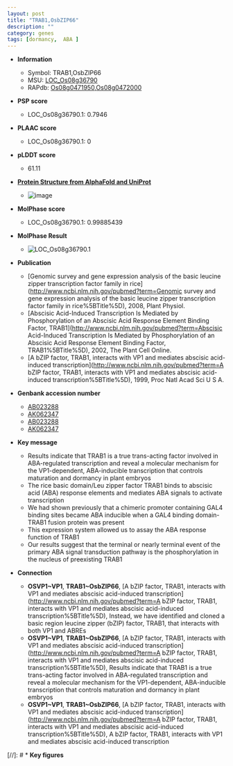 ```yaml
---
layout: post
title: "TRAB1,OsbZIP66"
description: ""
category: genes
tags: [dormancy,  ABA ]
---
```


* **Information**  
    + Symbol: TRAB1,OsbZIP66  
    + MSU: [LOC_Os08g36790](http://rice.plantbiology.msu.edu/cgi-bin/ORF_infopage.cgi?orf=LOC_Os08g36790)  
    + RAPdb: [Os08g0471950](http://rapdb.dna.affrc.go.jp/viewer/gbrowse_details/irgsp1?name=Os08g0471950),[Os08g0472000](http://rapdb.dna.affrc.go.jp/viewer/gbrowse_details/irgsp1?name=Os08g0472000)  

* **PSP score**  
    + LOC_Os08g36790.1: 0.7946 

* **PLAAC score**  
    + LOC_Os08g36790.1: 0 

* **pLDDT score**
    + 61.11

* **[Protein Structure from AlphaFold and UniProt](https://www.uniprot.org/uniprotkb/Q6ZDF3/entry#structure)**
    + ![image](https://ricepsp.github.io/images/Q6/AF-Q6ZDF3-F1.png)

* **MolPhase score**
    + LOC_Os08g36790.1: 0.99885439

* **MolPhase Result**
    + ![LOC_Os08g36790.1](https://304243504.github.io/Pictures/LOC_Os08g/LOC_Os08g36790.1.png)

* **Publication**  
    + [Genomic survey and gene expression analysis of the basic leucine zipper transcription factor family in rice](http://www.ncbi.nlm.nih.gov/pubmed?term=Genomic survey and gene expression analysis of the basic leucine zipper transcription factor family in rice%5BTitle%5D), 2008, Plant Physiol.
    + [Abscisic Acid-Induced Transcription Is Mediated by Phosphorylation of an Abscisic Acid Response Element Binding Factor, TRAB1](http://www.ncbi.nlm.nih.gov/pubmed?term=Abscisic Acid-Induced Transcription Is Mediated by Phosphorylation of an Abscisic Acid Response Element Binding Factor, TRAB1%5BTitle%5D), 2002, The Plant Cell Online.
    + [A bZIP factor, TRAB1, interacts with VP1 and mediates abscisic acid-induced transcription](http://www.ncbi.nlm.nih.gov/pubmed?term=A bZIP factor, TRAB1, interacts with VP1 and mediates abscisic acid-induced transcription%5BTitle%5D), 1999, Proc Natl Acad Sci U S A.

* **Genbank accession number**  
    + [AB023288](http://www.ncbi.nlm.nih.gov/nuccore/AB023288)
    + [AK062347](http://www.ncbi.nlm.nih.gov/nuccore/AK062347)
    + [AB023288](http://www.ncbi.nlm.nih.gov/nuccore/AB023288)
    + [AK062347](http://www.ncbi.nlm.nih.gov/nuccore/AK062347)

* **Key message**  
    + Results indicate that TRAB1 is a true trans-acting factor involved in ABA-regulated transcription and reveal a molecular mechanism for the VP1-dependent, ABA-inducible transcription that controls maturation and dormancy in plant embryos
    + The rice basic domain/Leu zipper factor TRAB1 binds to abscisic acid (ABA) response elements and mediates ABA signals to activate transcription
    + We had shown previously that a chimeric promoter containing GAL4 binding sites became ABA inducible when a GAL4 binding domain-TRAB1 fusion protein was present
    + This expression system allowed us to assay the ABA response function of TRAB1
    + Our results suggest that the terminal or nearly terminal event of the primary ABA signal transduction pathway is the phosphorylation in the nucleus of preexisting TRAB1

* **Connection**  
    + __OSVP1~VP1__, __TRAB1~OsbZIP66__, [A bZIP factor, TRAB1, interacts with VP1 and mediates abscisic acid-induced transcription](http://www.ncbi.nlm.nih.gov/pubmed?term=A bZIP factor, TRAB1, interacts with VP1 and mediates abscisic acid-induced transcription%5BTitle%5D), Instead, we have identified and cloned a basic region leucine zipper (bZIP) factor, TRAB1, that interacts with both VP1 and ABREs
    + __OSVP1~VP1__, __TRAB1~OsbZIP66__, [A bZIP factor, TRAB1, interacts with VP1 and mediates abscisic acid-induced transcription](http://www.ncbi.nlm.nih.gov/pubmed?term=A bZIP factor, TRAB1, interacts with VP1 and mediates abscisic acid-induced transcription%5BTitle%5D), Results indicate that TRAB1 is a true trans-acting factor involved in ABA-regulated transcription and reveal a molecular mechanism for the VP1-dependent, ABA-inducible transcription that controls maturation and dormancy in plant embryos
    + __OSVP1~VP1__, __TRAB1~OsbZIP66__, [A bZIP factor, TRAB1, interacts with VP1 and mediates abscisic acid-induced transcription](http://www.ncbi.nlm.nih.gov/pubmed?term=A bZIP factor, TRAB1, interacts with VP1 and mediates abscisic acid-induced transcription%5BTitle%5D), A bZIP factor, TRAB1, interacts with VP1 and mediates abscisic acid-induced transcription

[//]: # * **Key figures**  


